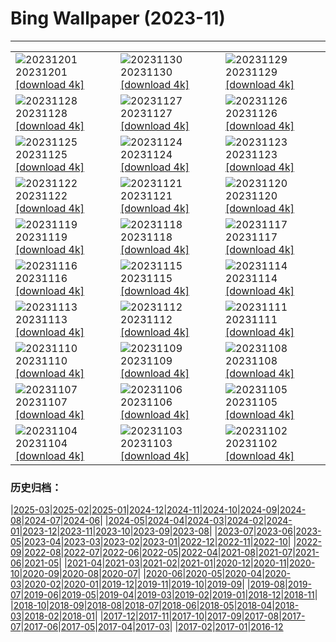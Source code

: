 # Bing Wallpaper (2023-11)
**************

<table><tr><td><img class="wallpaper" src="https://www.bing.com/th?id=OHR.TrotternishStorr_EN-US4700593682_1920x1080.jpg" alt="20231201"> 20231201 <a class="wallpaper_link" href="https://www.bing.com/th?id=OHR.TrotternishStorr_EN-US4700593682_UHD.jpg">[download 4k]</a></td><td><img class="wallpaper" src="https://www.bing.com/th?id=OHR.TreeLighting_EN-US4396317497_1920x1080.jpg" alt="20231130"> 20231130 <a class="wallpaper_link" href="https://www.bing.com/th?id=OHR.TreeLighting_EN-US4396317497_UHD.jpg">[download 4k]</a></td><td><img class="wallpaper" src="https://www.bing.com/th?id=OHR.HumanKindness_EN-US4254216907_1920x1080.jpg" alt="20231129"> 20231129 <a class="wallpaper_link" href="https://www.bing.com/th?id=OHR.HumanKindness_EN-US4254216907_UHD.jpg">[download 4k]</a></td></tr><tr><td><img class="wallpaper" src="https://www.bing.com/th?id=OHR.RioNegro_EN-US4106999854_1920x1080.jpg" alt="20231128"> 20231128 <a class="wallpaper_link" href="https://www.bing.com/th?id=OHR.RioNegro_EN-US4106999854_UHD.jpg">[download 4k]</a></td><td><img class="wallpaper" src="https://www.bing.com/th?id=OHR.BradgateFallow_EN-US3932725763_1920x1080.jpg" alt="20231127"> 20231127 <a class="wallpaper_link" href="https://www.bing.com/th?id=OHR.BradgateFallow_EN-US3932725763_UHD.jpg">[download 4k]</a></td><td><img class="wallpaper" src="https://www.bing.com/th?id=OHR.TajoRiver_EN-US3801665254_1920x1080.jpg" alt="20231126"> 20231126 <a class="wallpaper_link" href="https://www.bing.com/th?id=OHR.TajoRiver_EN-US3801665254_UHD.jpg">[download 4k]</a></td></tr><tr><td><img class="wallpaper" src="https://www.bing.com/th?id=OHR.HallofMosses_EN-US3167567374_1920x1080.jpg" alt="20231125"> 20231125 <a class="wallpaper_link" href="https://www.bing.com/th?id=OHR.HallofMosses_EN-US3167567374_UHD.jpg">[download 4k]</a></td><td><img class="wallpaper" src="https://www.bing.com/th?id=OHR.FlintCorn_EN-US2819178375_1920x1080.jpg" alt="20231124"> 20231124 <a class="wallpaper_link" href="https://www.bing.com/th?id=OHR.FlintCorn_EN-US2819178375_UHD.jpg">[download 4k]</a></td><td><img class="wallpaper" src="https://www.bing.com/th?id=OHR.SnakeRiverTeton_EN-US2749569171_1920x1080.jpg" alt="20231123"> 20231123 <a class="wallpaper_link" href="https://www.bing.com/th?id=OHR.SnakeRiverTeton_EN-US2749569171_UHD.jpg">[download 4k]</a></td></tr><tr><td><img class="wallpaper" src="https://www.bing.com/th?id=OHR.HelloSeal_EN-US2666982656_1920x1080.jpg" alt="20231122"> 20231122 <a class="wallpaper_link" href="https://www.bing.com/th?id=OHR.HelloSeal_EN-US2666982656_UHD.jpg">[download 4k]</a></td><td><img class="wallpaper" src="https://www.bing.com/th?id=OHR.ChapmanAdventure_EN-US2522291999_1920x1080.jpg" alt="20231121"> 20231121 <a class="wallpaper_link" href="https://www.bing.com/th?id=OHR.ChapmanAdventure_EN-US2522291999_UHD.jpg">[download 4k]</a></td><td><img class="wallpaper" src="https://www.bing.com/th?id=OHR.FrozenBog_EN-US2448711069_1920x1080.jpg" alt="20231120"> 20231120 <a class="wallpaper_link" href="https://www.bing.com/th?id=OHR.FrozenBog_EN-US2448711069_UHD.jpg">[download 4k]</a></td></tr><tr><td><img class="wallpaper" src="https://www.bing.com/th?id=OHR.MilsePolarBear_EN-US1615028560_1920x1080.jpg" alt="20231119"> 20231119 <a class="wallpaper_link" href="https://www.bing.com/th?id=OHR.MilsePolarBear_EN-US1615028560_UHD.jpg">[download 4k]</a></td><td><img class="wallpaper" src="https://www.bing.com/th?id=OHR.BadRiver_EN-US1270508214_1920x1080.jpg" alt="20231118"> 20231118 <a class="wallpaper_link" href="https://www.bing.com/th?id=OHR.BadRiver_EN-US1270508214_UHD.jpg">[download 4k]</a></td><td><img class="wallpaper" src="https://www.bing.com/th?id=OHR.AthensAcropolis_EN-US8385195396_1920x1080.jpg" alt="20231117"> 20231117 <a class="wallpaper_link" href="https://www.bing.com/th?id=OHR.AthensAcropolis_EN-US8385195396_UHD.jpg">[download 4k]</a></td></tr><tr><td><img class="wallpaper" src="https://www.bing.com/th?id=OHR.SarekSweden_EN-US8292531624_1920x1080.jpg" alt="20231116"> 20231116 <a class="wallpaper_link" href="https://www.bing.com/th?id=OHR.SarekSweden_EN-US8292531624_UHD.jpg">[download 4k]</a></td><td><img class="wallpaper" src="https://www.bing.com/th?id=OHR.RussellLupines_EN-US8017518812_1920x1080.jpg" alt="20231115"> 20231115 <a class="wallpaper_link" href="https://www.bing.com/th?id=OHR.RussellLupines_EN-US8017518812_UHD.jpg">[download 4k]</a></td><td><img class="wallpaper" src="https://www.bing.com/th?id=OHR.OliveOrchard_EN-US7903927729_1920x1080.jpg" alt="20231114"> 20231114 <a class="wallpaper_link" href="https://www.bing.com/th?id=OHR.OliveOrchard_EN-US7903927729_UHD.jpg">[download 4k]</a></td></tr><tr><td><img class="wallpaper" src="https://www.bing.com/th?id=OHR.DiwaliAyodhya_EN-US7782727326_1920x1080.jpg" alt="20231113"> 20231113 <a class="wallpaper_link" href="https://www.bing.com/th?id=OHR.DiwaliAyodhya_EN-US7782727326_UHD.jpg">[download 4k]</a></td><td><img class="wallpaper" src="https://www.bing.com/th?id=OHR.VeteransDayDC_EN-US7666353324_1920x1080.jpg" alt="20231112"> 20231112 <a class="wallpaper_link" href="https://www.bing.com/th?id=OHR.VeteransDayDC_EN-US7666353324_UHD.jpg">[download 4k]</a></td><td><img class="wallpaper" src="https://www.bing.com/th?id=OHR.BadlandsSunrise_EN-US7576048436_1920x1080.jpg" alt="20231111"> 20231111 <a class="wallpaper_link" href="https://www.bing.com/th?id=OHR.BadlandsSunrise_EN-US7576048436_UHD.jpg">[download 4k]</a></td></tr><tr><td><img class="wallpaper" src="https://www.bing.com/th?id=OHR.NorwayBirch_EN-US7497125692_1920x1080.jpg" alt="20231110"> 20231110 <a class="wallpaper_link" href="https://www.bing.com/th?id=OHR.NorwayBirch_EN-US7497125692_UHD.jpg">[download 4k]</a></td><td><img class="wallpaper" src="https://www.bing.com/th?id=OHR.ManateeMama_EN-US7376333243_1920x1080.jpg" alt="20231109"> 20231109 <a class="wallpaper_link" href="https://www.bing.com/th?id=OHR.ManateeMama_EN-US7376333243_UHD.jpg">[download 4k]</a></td><td><img class="wallpaper" src="https://www.bing.com/th?id=OHR.KirkilaiTower_EN-US7178436226_1920x1080.jpg" alt="20231108"> 20231108 <a class="wallpaper_link" href="https://www.bing.com/th?id=OHR.KirkilaiTower_EN-US7178436226_UHD.jpg">[download 4k]</a></td></tr><tr><td><img class="wallpaper" src="https://www.bing.com/th?id=OHR.LagoPehoe_EN-US6983781896_1920x1080.jpg" alt="20231107"> 20231107 <a class="wallpaper_link" href="https://www.bing.com/th?id=OHR.LagoPehoe_EN-US6983781896_UHD.jpg">[download 4k]</a></td><td><img class="wallpaper" src="https://www.bing.com/th?id=OHR.SilencioSpain_EN-US6874925537_1920x1080.jpg" alt="20231106"> 20231106 <a class="wallpaper_link" href="https://www.bing.com/th?id=OHR.SilencioSpain_EN-US6874925537_UHD.jpg">[download 4k]</a></td><td><img class="wallpaper" src="https://www.bing.com/th?id=OHR.BisonSnow_EN-US6764351912_1920x1080.jpg" alt="20231105"> 20231105 <a class="wallpaper_link" href="https://www.bing.com/th?id=OHR.BisonSnow_EN-US6764351912_UHD.jpg">[download 4k]</a></td></tr><tr><td><img class="wallpaper" src="https://www.bing.com/th?id=OHR.SeaNettles_EN-US6654060294_1920x1080.jpg" alt="20231104"> 20231104 <a class="wallpaper_link" href="https://www.bing.com/th?id=OHR.SeaNettles_EN-US6654060294_UHD.jpg">[download 4k]</a></td><td><img class="wallpaper" src="https://www.bing.com/th?id=OHR.DeathValleySalt_EN-US1068737086_1920x1080.jpg" alt="20231103"> 20231103 <a class="wallpaper_link" href="https://www.bing.com/th?id=OHR.DeathValleySalt_EN-US1068737086_UHD.jpg">[download 4k]</a></td><td><img class="wallpaper" src="https://www.bing.com/th?id=OHR.MummyCaveRuins_EN-US0871963100_1920x1080.jpg" alt="20231102"> 20231102 <a class="wallpaper_link" href="https://www.bing.com/th?id=OHR.MummyCaveRuins_EN-US0871963100_UHD.jpg">[download 4k]</a></td></tr></table>

### 历史归档：

|[2025-03](/../2025-03/2025-03.md)|[2025-02](/../2025-02/2025-02.md)|[2025-01](/../2025-01/2025-01.md)|[2024-12](/../2024-12/2024-12.md)|[2024-11](/../2024-11/2024-11.md)|[2024-10](/../2024-10/2024-10.md)|[2024-09](/../2024-09/2024-09.md)|[2024-08](/../2024-08/2024-08.md)|[2024-07](/../2024-07/2024-07.md)|[2024-06](/../2024-06/2024-06.md)|
|[2024-05](/../2024-05/2024-05.md)|[2024-04](/../2024-04/2024-04.md)|[2024-03](/../2024-03/2024-03.md)|[2024-02](/../2024-02/2024-02.md)|[2024-01](/../2024-01/2024-01.md)|[2023-12](/../2023-12/2023-12.md)|[2023-11](/2023-11.md)|[2023-10](/../2023-10/2023-10.md)|[2023-09](/../2023-09/2023-09.md)|[2023-08](/../2023-08/2023-08.md)|
|[2023-07](/../2023-07/2023-07.md)|[2023-06](/../2023-06/2023-06.md)|[2023-05](/../2023-05/2023-05.md)|[2023-04](/../2023-04/2023-04.md)|[2023-03](/../2023-03/2023-03.md)|[2023-02](/../2023-02/2023-02.md)|[2023-01](/../2023-01/2023-01.md)|[2022-12](/../2022-12/2022-12.md)|[2022-11](/../2022-11/2022-11.md)|[2022-10](/../2022-10/2022-10.md)|
|[2022-09](/../2022-09/2022-09.md)|[2022-08](/../2022-08/2022-08.md)|[2022-07](/../2022-07/2022-07.md)|[2022-06](/../2022-06/2022-06.md)|[2022-05](/../2022-05/2022-05.md)|[2022-04](/../2022-04/2022-04.md)|[2021-08](/../2021-08/2021-08.md)|[2021-07](/../2021-07/2021-07.md)|[2021-06](/../2021-06/2021-06.md)|[2021-05](/../2021-05/2021-05.md)|
|[2021-04](/../2021-04/2021-04.md)|[2021-03](/../2021-03/2021-03.md)|[2021-02](/../2021-02/2021-02.md)|[2021-01](/../2021-01/2021-01.md)|[2020-12](/../2020-12/2020-12.md)|[2020-11](/../2020-11/2020-11.md)|[2020-10](/../2020-10/2020-10.md)|[2020-09](/../2020-09/2020-09.md)|[2020-08](/../2020-08/2020-08.md)|[2020-07](/../2020-07/2020-07.md)|
|[2020-06](/../2020-06/2020-06.md)|[2020-05](/../2020-05/2020-05.md)|[2020-04](/../2020-04/2020-04.md)|[2020-03](/../2020-03/2020-03.md)|[2020-02](/../2020-02/2020-02.md)|[2020-01](/../2020-01/2020-01.md)|[2019-12](/../2019-12/2019-12.md)|[2019-11](/../2019-11/2019-11.md)|[2019-10](/../2019-10/2019-10.md)|[2019-09](/../2019-09/2019-09.md)|
|[2019-08](/../2019-08/2019-08.md)|[2019-07](/../2019-07/2019-07.md)|[2019-06](/../2019-06/2019-06.md)|[2019-05](/../2019-05/2019-05.md)|[2019-04](/../2019-04/2019-04.md)|[2019-03](/../2019-03/2019-03.md)|[2019-02](/../2019-02/2019-02.md)|[2019-01](/../2019-01/2019-01.md)|[2018-12](/../2018-12/2018-12.md)|[2018-11](/../2018-11/2018-11.md)|
|[2018-10](/../2018-10/2018-10.md)|[2018-09](/../2018-09/2018-09.md)|[2018-08](/../2018-08/2018-08.md)|[2018-07](/../2018-07/2018-07.md)|[2018-06](/../2018-06/2018-06.md)|[2018-05](/../2018-05/2018-05.md)|[2018-04](/../2018-04/2018-04.md)|[2018-03](/../2018-03/2018-03.md)|[2018-02](/../2018-02/2018-02.md)|[2018-01](/../2018-01/2018-01.md)|
|[2017-12](/../2017-12/2017-12.md)|[2017-11](/../2017-11/2017-11.md)|[2017-10](/../2017-10/2017-10.md)|[2017-09](/../2017-09/2017-09.md)|[2017-08](/../2017-08/2017-08.md)|[2017-07](/../2017-07/2017-07.md)|[2017-06](/../2017-06/2017-06.md)|[2017-05](/../2017-05/2017-05.md)|[2017-04](/../2017-04/2017-04.md)|[2017-03](/../2017-03/2017-03.md)|
|[2017-02](/../2017-02/2017-02.md)|[2017-01](/../2017-01/2017-01.md)|[2016-12](/../2016-12/2016-12.md)